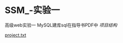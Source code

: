 # SSM_-实验一
高级web实验一
MySQL建库sql在指导书PDF中
*项目结构*

[project.txt](https://github.com/nekokami-99/SSM_-/files/11183060/project.txt)
